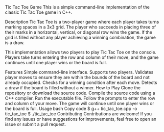 Tic Tac Toe Game
This is a simple command-line implementation of the classic Tic Tac Toe game in C++.

Description
Tic Tac Toe is a two-player game where each player takes turns marking spaces in a 3x3 grid. The player who succeeds in placing three of their marks in a horizontal, vertical, or diagonal row wins the game. If the grid is filled without any player achieving a winning combination, the game is a draw.

This implementation allows two players to play Tic Tac Toe on the console. Players take turns entering the row and column of their move, and the game continues until one player wins or the board is full.

Features
Simple command-line interface.
Supports two players.
Validates player moves to ensure they are within the bounds of the board and not already occupied.
Checks for a winning condition after each move.
Detects a draw if the board is filled without a winner.
How to Play
Clone the repository or download the source code.
Compile the source code using a C++ compiler.
Run the executable file.
Follow the prompts to enter the row and column of your move.
The game will continue until one player wins or the board is full.
Usage
bash
Copy code
$ g++ tic_tac_toe.cpp -o tic_tac_toe
$ ./tic_tac_toe
Contributing
Contributions are welcome! If you find any issues or have suggestions for improvements, feel free to open an issue or submit a pull request.

